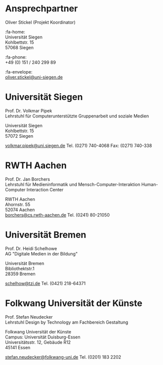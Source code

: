 # Ansprechpartner

Oliver Stickel (Projekt Koordinator)

:fa-home:  
Universität Siegen    
Kohlbettstr. 15    
57068 Siegen      

:fa-phone: 	
+49 (0) 151 / 240 299 89

:fa-envelope:  
oliver.stickel@uni-siegen.de


# Universität Siegen
Prof. Dr. Volkmar Pipek    
Lehrstuhl für Computerunterstützte Gruppenarbeit und soziale Medien
 
Universität Siegen    
Kohlbettstr. 15    
57072 Siegen    
 
volkmar.pipek@uni.siegen.de
Tel. (0271) 740-4068
Fax: (0271) 740-338


# RWTH Aachen
Prof. Dr. Jan Borchers    
Lehrstuhl für Medieninformatik und Mensch-Computer-Interaktion
Human-Computer Interaction Center
 
RWTH Aachen    
Ahornstr. 55    
52074 Aachen    
borchers@cs.rwth-aachen.de
Tel. (0241) 80-21050


# Universität Bremen
Prof. Dr. Heidi Schelhowe     
AG "Digitale Medien in der Bildung"
 
Universität Bremen    
Bibliothektstr.1    
28359 Bremen    
 
schelhow@tzi.de
Tel. (0421) 218-64371


# Folkwang Universität der Künste
Prof. Stefan Neudecker     
Lehrstuhl Design by Technology am
Fachbereich Gestaltung
 
Folkwang Universität der Künste    
Campus: Universität Duisburg-Essen    
Universitätsstr. 12, Gebäude R12    
45141 Essen
 
stefan.neudecker@folkwang-uni.de
Tel. (0201) 183 2202
